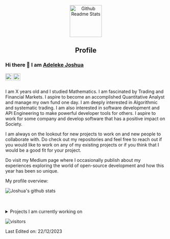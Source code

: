 <p align="center">
 <img width="100px" src="https://res.cloudinary.com/anuraghazra/image/upload/v1594908242/logo_ccswme.svg" align="center" alt="Github Readme Stats" />
 <h2 align="center">Profile</h2>
</p>

### Hi there 👋 I am [Adeleke Joshua](https://dub.sh/phB1kos)

<a href="https://dub.sh/LCQ7i1Y">
  <img align="left" alt="Joshua's LinkdeIN" width="22px" src="https://cdn.jsdelivr.net/npm/simple-icons@v3/icons/linkedin.svg" />
</a>
<a href="https://dub.sh/ojlZTlL">
  <img align="left" alt="Joshua's Medium" width="22px" src="https://cdn.jsdelivr.net/npm/simple-icons@v3/icons/medium.svg"/>
</a>
<br />
<br />

<div>
 <p>

I am X years old and I studied Mathematics. I am fascinated by Trading and Financial Markets. I aspire to become an accomplished Quantitative Analyst and manage my own fund one day. I am deeply interested in Algorithmic and systematic trading. I am also interested in software development and API Engineering to make powerful developer tools for others. I aspire to work for some company and develop software that has a positive impact on Society. 

I am always on the lookout for new projects to work on and new people to collaborate with. Do check out my repositories and feel free to reach out if you would like to work on any of my existing projects or if you think that I would be a good fit for your project.

Do visit my Medium page where I occasionally publish about my experiences exploring the world of open-source development and how this year has been so unique. 

</h4>
</div>

<div><p>My profile overview: </p></div>

![Joshua's github stats](https://github-readme-stats.vercel.app/api?username=lekejosh&show_icons=true)
<br />
<br />
<br />
<details>
<summary>
  Projects I am currently working on
</summary>

<br />

[![ReadMe Card](https://github-readme-stats.vercel.app/api/pin/?username=lekejosh&repo=Team-Collaboration-Api)](https://github.com/Lekejosh/Team-Collaboration-Api)
[![ReadMe Card](https://github-readme-stats.vercel.app/api/pin/?username=lekejosh&repo=Road-Transportation-System)](https://github.com/Lekejosh/Road-Transportation-System)
[![ReadMe Card](https://github-readme-stats.vercel.app/api/pin/?username=Klusterthon-96&repo=backend)](https://github.com/Klusterthon-96/backend)
[![ReadMe Card](https://github-readme-stats.vercel.app/api/pin/?username=lekejosh&repo=Streamlining-image-upload)](https://github.com/Lekejosh/Streamlining-image-upload)

<br />


![picture](https://avatars.githubusercontent.com/u/54216428?v=4)
</details>

![visitors](https://visitor-badge.laobi.icu/badge?page_id=lekejosh)

Last Edited on: 22/12/2023
